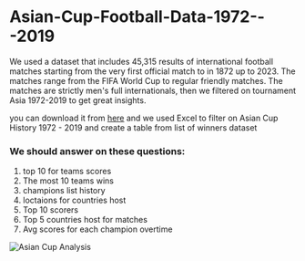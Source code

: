 # Asian-Cup-Football-Data-1972---2019
We used a dataset that includes 45,315 results of international football matches starting from the very first official match to in 1872 up to 2023. The matches range from the FIFA World Cup to regular friendly matches. The matches are strictly men's full internationals, then we filtered on tournament Asia 1972-2019 to get great insights.


you can download it from [here](https://www.kaggle.com/datasets/martj42/international-football-results-from-1872-to-2017)
and we used Excel to filter on Asian Cup History 1972 - 2019 and create a table from list of winners dataset
### We should answer on these questions:

1.  top 10 for teams scores
2.  The most 10 teams wins
3.  champions list history 
4.  loctaions for countries host 
5.  Top 10 scorers 
6.  Top 5 countries host for matches
7.  Avg scores for each champion overtime

![Asian Cup Analysis](Asian%20Cup%20Analysis.png)
